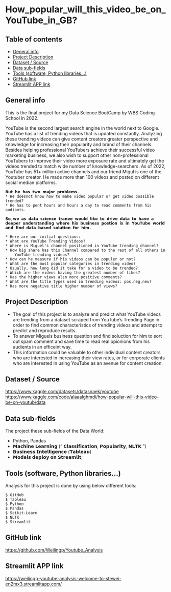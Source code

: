 # How_popular_will_this_video_be_on_YouTube_in_GB?

## Table of contents
* [General info](#general-info)
* [Project Description](#Project-Description)
* [Dataset / Source](#Dataset-/-Source)
* [Data sub-fields](#Data-sub-fields)
* [Tools (software, Python libraries…)](#Tools-(software,-Python-libraries…))
* [GitHub link](#GitHub-link)
* [Streamlit APP link](#Streamlit-APP-link)


## General info
This is the final project for my Data Science BootCamp by WBS Coding School in 2022.

YouTube is the second largest search engine in the world next to Google. YouTube has a list of trending videos that is updated constantly. Analyzing these trending videos can give content creators greater perspective and knowledge for increasing their popularity and brand of their channels.
Besides helping professional YouTubers achieve their successful video marketing business, we also wish to support other non-professional YouTubers to improve their video more exposure rate and ultimately get the videos trended to match wide number of knowledge-searchers.
As of 2022, YouTube has 51+ million active channels and our friend Migul is one of the Youtuber creator. He made more than 100 videos and posted on different social median platforms. 

    𝗕𝘂𝘁 𝗵𝗲 𝗵𝗮𝘀 𝘁𝘄𝗼 𝗺𝗮𝗷𝗼𝗿 𝗽𝗿𝗼𝗯𝗹𝗲𝗺𝘀. 
    * He doesnot know how to make video popular or get video possible trended?
    * He has to pent hours and hours a day to read comments from his audiants.

    𝗦𝗼,𝘄𝗲 𝗮𝘀 𝗱𝗮𝘁𝗮 𝘀𝗰𝗶𝗲𝗻𝗰𝗲 𝘁𝗿𝗮𝗻𝗲𝗲 𝘄𝗼𝘂𝗹𝗱 𝗹𝗶𝗸𝗲 𝘁𝗼 𝗱𝗿𝗶𝘃𝗲 𝗱𝗮𝘁𝗮 𝘁𝗼 𝗵𝗮𝘃𝗲 𝗮 𝗱𝗲𝗲𝗽𝗲𝗿 𝘂𝗻𝗱𝗲𝗿𝘀𝘁𝗮𝗻𝗱𝗶𝗻𝗴 𝘄𝗵𝗲𝗿𝗲 𝗵𝗶𝘀 𝗯𝘂𝘀𝗶𝗻𝗲𝘀𝘀 𝗽𝗼𝘀𝘁𝗶𝗼𝗻 𝗶𝘀 𝗶𝗻 𝗬𝗼𝘂𝗧𝘂𝗯𝗲 𝘄𝗼𝗿𝗹𝗱 𝗮𝗻𝗱 𝗳𝗶𝗻𝗱 𝗱𝗮𝘁𝗮-𝗯𝗮𝘀𝗲𝗱 𝘀𝗼𝗹𝘂𝘁𝗶𝗼𝗻 𝗳𝗼𝗿 𝗵𝗶𝗺. 

    * Here are our initial questions:
    * What are YouTube Trending Videos?
    * Where is Miguel's channel positioned in YouTube trending channel?
    * How big share has this Channel compared to the rest of all others in    
        YouTube trending videos?
    * How can he measure if his videos can be populer or not? 
    * What are the most popular categories in trending video?
    * Usually, how long did it take for a video to be trended?
    * Which are the videos having the greatest number of likes?
    * Has the higher views also more positive comments?
    * What are the title types used in trending videos: pos,neg,neu? 
    * Has more negative title higher number of views?


## Project Description
* The goal of this project is to analyze and predict what YouTube videos are trending from a dataset scraped from YouTube’s Trending Page in order to find common characteristics of trending videos and attempt to predict and reproduce results.
* To answer Miguels business question and find soluction for him to sort out spam comment and save time to read real opionions from his audients in an efficeint way. 
* This information could be valuable to other individual content creators who are interested in increasing their view rates, or for corporate clients  who are interested in using YouTube as an avenue for content creation.

## Dataset / Source
https://www.kaggle.com/datasets/datasnaek/youtube
https://www.kaggle.com/code/alaaalghmdi/how-popular-will-this-video-be-on-youtub/data

## Data sub-fields
The project these sub-fields of the Data World:
* Python, Pandas
* 𝗠𝗮𝗰𝗵𝗶𝗻𝗲 𝗟𝗲𝗮𝗿𝗻𝗶𝗻𝗴 
              (” 
              𝗖𝗹𝗮𝘀𝘀𝗶𝗳𝗶𝗰𝗮𝘁𝗶𝗼𝗻,
              𝗣𝗼𝗽𝘂𝗹𝗮𝗿𝗶𝘁𝘆,
              𝗡𝗟𝗧𝗞 
              ”) 
* 𝗕𝘂𝘀𝗶𝗻𝗲𝘀𝘀 𝗜𝗻𝘁𝗲𝗹𝗹𝗶𝗴𝗲𝗻𝗰𝗲 (𝗧𝗮𝗯𝗹𝗲𝗮𝘂)
* 𝗠𝗼𝗱𝗲𝗹𝘀 𝗱𝗲𝗽𝗹𝗼𝘆 𝗼𝗻 𝗦𝘁𝗿𝗲𝗮𝗺𝗹𝗶𝘁;


## Tools (software, Python libraries…)
Analysis for this project is done by using below different tools:

```
$ GitHub
$ Tableau
$ Python
$ Pandas
$ Scikit-Learn
$ NLTK
$ Streamlit
```

## GitHub link
https://github.com/Weilingp/Youtube_Analysis

## Streamlit APP link
https://weilingp-youtube-analysis-welcome-to-stewei-en2mx3.streamlitapp.com/

